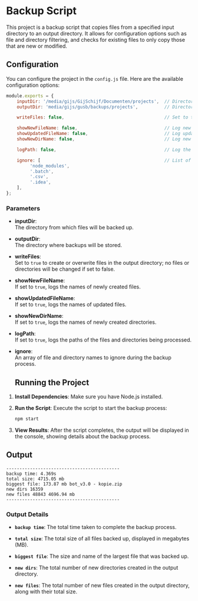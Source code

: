 # Backup Script

This project is a backup script that copies files from a specified input directory to an output directory. It allows for configuration options such as file and directory filtering, and checks for existing files to only copy those that are new or modified.

## Configuration

You can configure the project in the `config.js` file. Here are the available configuration options:

```javascript
module.exports = {
    inputDir: '/media/gijs/GijSchijf/Documenten/projects',  // Directory to back up
    outputDir: 'media/gijs/gusb/backups/projects',          // Directory to store backups

    writeFiles: false,                                      // Set to true to enable writing files; no files/dirs will be changed if set to false

    showNewFileName: false,                                 // Log new file names
    showUpdatedFileName: false,                             // Log updated file names
    showNewDirName: false,                                  // Log new directory names

    logPath: false,                                         // Log the path of files and directories being processed

    ignore: [                                               // List of files/directories to ignore
         'node_modules',
         '.batch',
         '.csv',
         '.idea',
    ],
};
```

### Parameters

- **inputDir**:  
  The directory from which files will be backed up.

- **outputDir**:  
  The directory where backups will be stored.

- **writeFiles**:  
  Set to `true` to create or overwrite files in the output directory; no files or directories will be changed if set to false.

- **showNewFileName**:  
  If set to `true`, logs the names of newly created files.

- **showUpdatedFileName**:  
  If set to `true`, logs the names of updated files.

- **showNewDirName**:  
  If set to `true`, logs the names of newly created directories.

- **logPath**:  
  If set to `true`, logs the paths of the files and directories being processed.

- **ignore**:  
  An array of file and directory names to ignore during the backup process.

  ## Running the Project

1. **Install Dependencies**: Make sure you have Node.js installed.

2. **Run the Script**: Execute the script to start the backup process:

   ```bash
   npm start
   ```

3. **View Results**: After the script completes, the output will be displayed in the console, showing details about the backup process.

## Output

```plaintext
-------------------------------------------
backup time: 4.369s
total size: 4715.05 mb
biggest file: 173.87 mb bot_v3.0 - kopie.zip
new dirs 16359
new files 48843 4696.94 mb
-------------------------------------------
```

### Output Details

 - **`backup time`**: The total time taken to complete the backup process.  

 - **`total size`**: The total size of all files backed up, displayed in megabytes (MB).  

 - **`biggest file`**: The size and name of the largest file that was backed up.  

 - **`new dirs`**: The total number of new directories created in the output directory.  

 - **`new files`**: The total number of new files created in the output directory, along with their total size.  